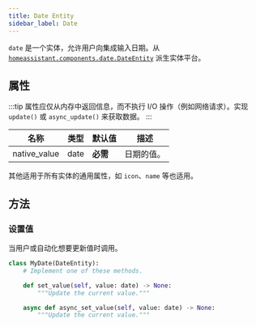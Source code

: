 ```yaml
---
title: Date Entity
sidebar_label: Date
---
```


`date` 是一个实体，允许用户向集成输入日期。从 [`homeassistant.components.date.DateEntity`](https://github.com/home-assistant/core/blob/dev/homeassistant/components/date/__init__.py) 派生实体平台。

## 属性

:::tip
属性应仅从内存中返回信息，而不执行 I/O 操作（例如网络请求）。实现 `update()` 或 `async_update()` 来获取数据。
:::

| 名称 | 类型 | 默认值 | 描述
| ---- | ---- | ------- | -----------
| native_value | date | **必需** | 日期的值。

其他适用于所有实体的通用属性，如 `icon`、`name` 等也适用。

## 方法

### 设置值

当用户或自动化想要更新值时调用。

```python
class MyDate(DateEntity):
    # Implement one of these methods.

    def set_value(self, value: date) -> None:
        """Update the current value."""

    async def async_set_value(self, value: date) -> None:
        """Update the current value."""

```
